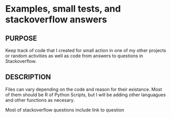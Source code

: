 # Examples, small tests, and stackoverflow answers

## PURPOSE

Keep track of code that I created for small action in one of my other projects or random activities as well as code from answers to questions in Stackoverflow. 

## DESCRIPTION
Files can vary depending on the code and reason for their existance. Most of them should be R of Python Scripts, but I will be adding other languagues and other functions as necesary. 

Most of stackoverflow questions include link to question
